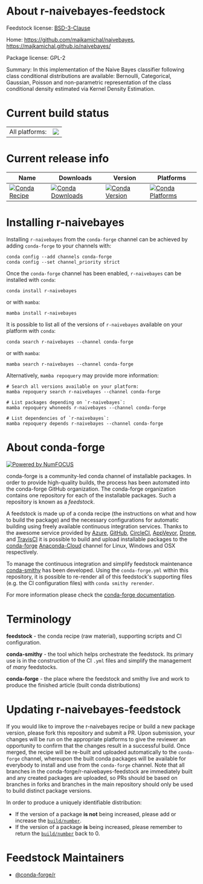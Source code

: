 About r-naivebayes-feedstock
============================

Feedstock license: [BSD-3-Clause](https://github.com/conda-forge/r-naivebayes-feedstock/blob/main/LICENSE.txt)

Home: https://github.com/majkamichal/naivebayes, https://majkamichal.github.io/naivebayes/

Package license: GPL-2

Summary: In this implementation of the Naive Bayes classifier following class conditional distributions are available: Bernoulli, Categorical, Gaussian, Poisson and non-parametric representation of the class conditional density estimated via Kernel Density Estimation.

Current build status
====================


<table><tr><td>All platforms:</td>
    <td>
      <a href="https://dev.azure.com/conda-forge/feedstock-builds/_build/latest?definitionId=7341&branchName=main">
        <img src="https://dev.azure.com/conda-forge/feedstock-builds/_apis/build/status/r-naivebayes-feedstock?branchName=main">
      </a>
    </td>
  </tr>
</table>

Current release info
====================

| Name | Downloads | Version | Platforms |
| --- | --- | --- | --- |
| [![Conda Recipe](https://img.shields.io/badge/recipe-r--naivebayes-green.svg)](https://anaconda.org/conda-forge/r-naivebayes) | [![Conda Downloads](https://img.shields.io/conda/dn/conda-forge/r-naivebayes.svg)](https://anaconda.org/conda-forge/r-naivebayes) | [![Conda Version](https://img.shields.io/conda/vn/conda-forge/r-naivebayes.svg)](https://anaconda.org/conda-forge/r-naivebayes) | [![Conda Platforms](https://img.shields.io/conda/pn/conda-forge/r-naivebayes.svg)](https://anaconda.org/conda-forge/r-naivebayes) |

Installing r-naivebayes
=======================

Installing `r-naivebayes` from the `conda-forge` channel can be achieved by adding `conda-forge` to your channels with:

```
conda config --add channels conda-forge
conda config --set channel_priority strict
```

Once the `conda-forge` channel has been enabled, `r-naivebayes` can be installed with `conda`:

```
conda install r-naivebayes
```

or with `mamba`:

```
mamba install r-naivebayes
```

It is possible to list all of the versions of `r-naivebayes` available on your platform with `conda`:

```
conda search r-naivebayes --channel conda-forge
```

or with `mamba`:

```
mamba search r-naivebayes --channel conda-forge
```

Alternatively, `mamba repoquery` may provide more information:

```
# Search all versions available on your platform:
mamba repoquery search r-naivebayes --channel conda-forge

# List packages depending on `r-naivebayes`:
mamba repoquery whoneeds r-naivebayes --channel conda-forge

# List dependencies of `r-naivebayes`:
mamba repoquery depends r-naivebayes --channel conda-forge
```


About conda-forge
=================

[![Powered by
NumFOCUS](https://img.shields.io/badge/powered%20by-NumFOCUS-orange.svg?style=flat&colorA=E1523D&colorB=007D8A)](https://numfocus.org)

conda-forge is a community-led conda channel of installable packages.
In order to provide high-quality builds, the process has been automated into the
conda-forge GitHub organization. The conda-forge organization contains one repository
for each of the installable packages. Such a repository is known as a *feedstock*.

A feedstock is made up of a conda recipe (the instructions on what and how to build
the package) and the necessary configurations for automatic building using freely
available continuous integration services. Thanks to the awesome service provided by
[Azure](https://azure.microsoft.com/en-us/services/devops/), [GitHub](https://github.com/),
[CircleCI](https://circleci.com/), [AppVeyor](https://www.appveyor.com/),
[Drone](https://cloud.drone.io/welcome), and [TravisCI](https://travis-ci.com/)
it is possible to build and upload installable packages to the
[conda-forge](https://anaconda.org/conda-forge) [Anaconda-Cloud](https://anaconda.org/)
channel for Linux, Windows and OSX respectively.

To manage the continuous integration and simplify feedstock maintenance
[conda-smithy](https://github.com/conda-forge/conda-smithy) has been developed.
Using the ``conda-forge.yml`` within this repository, it is possible to re-render all of
this feedstock's supporting files (e.g. the CI configuration files) with ``conda smithy rerender``.

For more information please check the [conda-forge documentation](https://conda-forge.org/docs/).

Terminology
===========

**feedstock** - the conda recipe (raw material), supporting scripts and CI configuration.

**conda-smithy** - the tool which helps orchestrate the feedstock.
                   Its primary use is in the construction of the CI ``.yml`` files
                   and simplify the management of *many* feedstocks.

**conda-forge** - the place where the feedstock and smithy live and work to
                  produce the finished article (built conda distributions)


Updating r-naivebayes-feedstock
===============================

If you would like to improve the r-naivebayes recipe or build a new
package version, please fork this repository and submit a PR. Upon submission,
your changes will be run on the appropriate platforms to give the reviewer an
opportunity to confirm that the changes result in a successful build. Once
merged, the recipe will be re-built and uploaded automatically to the
`conda-forge` channel, whereupon the built conda packages will be available for
everybody to install and use from the `conda-forge` channel.
Note that all branches in the conda-forge/r-naivebayes-feedstock are
immediately built and any created packages are uploaded, so PRs should be based
on branches in forks and branches in the main repository should only be used to
build distinct package versions.

In order to produce a uniquely identifiable distribution:
 * If the version of a package **is not** being increased, please add or increase
   the [``build/number``](https://docs.conda.io/projects/conda-build/en/latest/resources/define-metadata.html#build-number-and-string).
 * If the version of a package **is** being increased, please remember to return
   the [``build/number``](https://docs.conda.io/projects/conda-build/en/latest/resources/define-metadata.html#build-number-and-string)
   back to 0.

Feedstock Maintainers
=====================

* [@conda-forge/r](https://github.com/conda-forge/r/)

